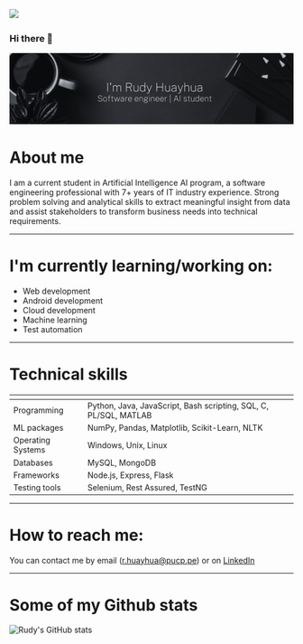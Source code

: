 ![](https://komarev.com/ghpvc/?username=rhuayhua&color=blue&style=flat-square&label=PROFILE+VIEWS)

### Hi there 👋

![Welcome image](banner-rudy.png)

# About me

I am a current student in Artificial Intelligence AI program, a software engineering professional with 7+ years of IT industry experience. Strong problem solving and analytical skills to extract meaningful insight from data and assist stakeholders to transform business needs into technical requirements.
<hr/>

# I'm currently learning/working on:
- Web development
- Android development
- Cloud development
- Machine learning
- Test automation
<hr/>

# Technical skills

| <!-- -->    | <!-- -->    |
|-------------|-------------|
| Programming |  Python, Java, JavaScript, Bash scripting, SQL, C, PL/SQL, MATLAB |
| ML packages |    NumPy, Pandas, Matplotlib, Scikit-Learn, NLTK  |
| Operating Systems | Windows, Unix, Linux |
| Databases| MySQL, MongoDB|
| Frameworks| Node.js, Express, Flask|
| Testing tools| Selenium, Rest Assured, TestNG|
<hr/>

# How to reach me:
You can contact me by email (r.huayhua@pucp.pe) or on [LinkedIn](https://www.linkedin.com/in/rhuayhua/)
<hr/>

# Some of my Github stats     
![Rudy's GitHub stats](https://github-readme-stats.vercel.app/api?username=rhuayhua&show_icons=true&theme=dracula)
<!--
**rhuayhua/rhuayhua** is a ✨ _special_ ✨ repository because its `README.md` (this file) appears on your GitHub profile.

Here are some ideas to get you started:

- 🔭 I’m currently working on ...
- 🌱 I’m currently learning ...
- 👯 I’m looking to collaborate on ...
- 🤔 I’m looking for help with ...
- 💬 Ask me about ...
- 📫 How to reach me: ...
- 😄 Pronouns: ...
- ⚡ Fun fact: ...
-->
